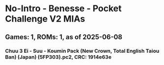 # No-Intro - Benesse - Pocket Challenge V2 MIAs
## Games: 1, ROMs: 1, as of 2025-06-08

### Chuu 3 Ei - Suu - Koumin Pack (New Crown, Total English Taiou Ban) (Japan) (5FP303).pc2, CRC: 1914e63e

